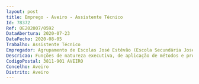 ```yaml
--- 
layout: post
title: Emprego - Aveiro - Assistente Técnico
Id: 78372
Ref: OE202007/0592
DataAbertura: 2020-07-23
DataFecho: 2020-08-05
Trabalho: Assistente Técnico
Empregador: Agrupamento de Escolas José Estêvão (Escola Secundária José Estêvão - Sede)
Descricao: Funções de natureza executiva, de aplicação de métodos e processos,com base em diretivas bem definidas e instruçõesgerais, de grau médio de complexidade, nas áreas de atuaçãocomuns e instrumentais e nos vários domínios de atuaçãodos órgãos e serviços
CodigoPostal: 3811-901 AVEIRO
Concelho: Aveiro
Distrito: Aveiro
--- 
```

